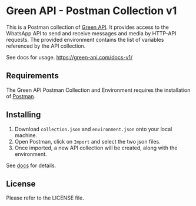 # Green API - Postman Collection v1

This is a Postman collection of [Green API](https://green-api.com/). It provides access to the WhatsApp API to send and receive messages and media by HTTP-API requests. The provided environment contains the list of variables referenced by the API collection.

See docs for usage.
https://green-api.com/docs-v1/

## Requirements

The Green API Postman Collection and Environment requires the installation of [Postman](https://www.getpostman.com/).

## Installing

1) Download `collection.json` and `environment.json` onto your local machine.
2) Open Postman, click on `Import` and select the two json files.
3) Once imported, a new API collection will be created, along with the environment.

See [docs](https://green-api.com/docs-v1/) for details.

## License

Please refer to the LICENSE file.